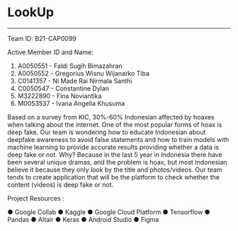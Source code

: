 # LookUp
---
Team ID: B21-CAP0099


Active Member ID and Name:
1.   A0050551 - Faldi Sugih Bimazahran
2.   A0050552 - Gregorius Wisnu Wijanarko Tiba
3.   C0141357 - Ni Made Rai Nirmala Santhi
4.   C0050547 - Constantine Dylan
5.   M3222890 - Fina Noviantika
6.   M0053537 - Ivana Angelia Khusuma

Based on a survey from KIC, 30%-60% Indonesian affected by hoaxes when talking about
the internet. One of the most popular forms of hoax is deep fake. Our team is wondering how to
educate Indonesian about deepfake awareness to avoid false statements and how to train models
with machine learning to provide accurate results providing whether a data is deep fake or not.
Why? Because in the last 5 year in Indonesia there have been several unique dramas, and the
problem is hoax, but most Indonesian believe it because they only look by the title and
photos/videos. Our team tends to create application that will be the platform to check whether the
content (videos) is deep fake or not.

Project Resources :

● Google Collab
● Kaggle
● Google Cloud Platform
● Tensorflow
● Pandas
● Altair
● Keras
● Android Studio
● Figma
